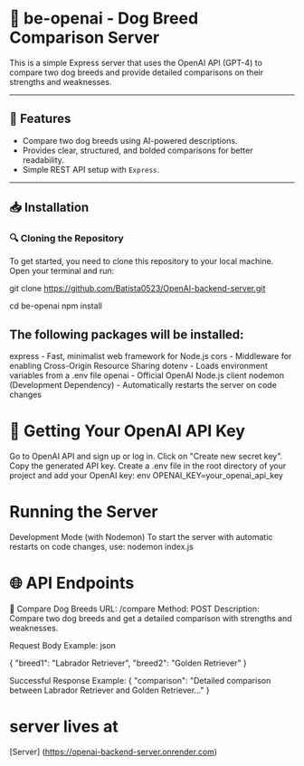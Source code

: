 # 🐶 be-openai - Dog Breed Comparison Server

This is a simple Express server that uses the OpenAI API (GPT-4) to compare two dog breeds and provide detailed comparisons on their strengths and weaknesses.

---

## 📌 Features
- Compare two dog breeds using AI-powered descriptions.
- Provides clear, structured, and bolded comparisons for better readability.
- Simple REST API setup with `Express`.

---

## 📥 Installation

### 🔍 Cloning the Repository
To get started, you need to clone this repository to your local machine. Open your terminal and run:

git clone https://github.com/Batista0523/OpenAI-backend-server.git

cd be-openai
npm install

## The following packages will be installed:

express - Fast, minimalist web framework for Node.js
cors - Middleware for enabling Cross-Origin Resource Sharing
dotenv - Loads environment variables from a .env file
openai - Official OpenAI Node.js client
nodemon (Development Dependency) - Automatically restarts the server on code changes


# 🔑 Getting Your OpenAI API Key
Go to OpenAI API and sign up or log in.
Click on "Create new secret key".
Copy the generated API key.
Create a .env file in the root directory of your project and add your OpenAI key:
env
OPENAI_KEY=your_openai_api_key


# Running the Server
Development Mode (with Nodemon)
To start the server with automatic restarts on code changes, use:
nodemon index.js


# 🌐 API Endpoints
📍 Compare Dog Breeds
URL: /compare
Method: POST
Description: Compare two dog breeds and get a detailed comparison with strengths and weaknesses.

Request Body Example:
json

{
  "breed1": "Labrador Retriever",
  "breed2": "Golden Retriever"
}

Successful Response Example:
{
  "comparison": "Detailed comparison between Labrador Retriever and Golden Retriever..."
}

# server lives at 
 [Server] (https://openai-backend-server.onrender.com)